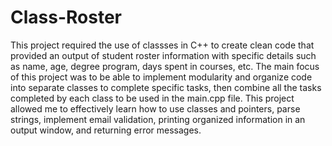 # Class-Roster

This project required the use of classses in C++ to create clean code that provided an output of student roster information with specific details such as name, age, degree program, days spent in courses, etc. The main focus of this project was to be able to implement modularity and organize code into separate classes to complete specific tasks, then combine all the tasks completed by each class to be used in the main.cpp file. This project allowed me to effectively learn how to use classes and pointers, parse strings, implement email validation, printing organized information in an output window, and returning error messages.
